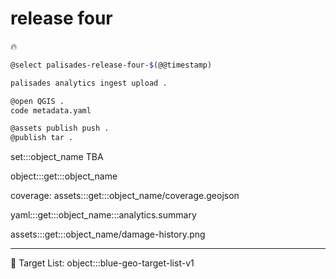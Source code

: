 # release four

🔥

```bash
@select palisades-release-four-$(@@timestamp)

palisades analytics ingest upload .

@open QGIS .
code metadata.yaml

@assets publish push .
@publish tar .
```

set:::object_name TBA

object:::get:::object_name

coverage: assets:::get:::object_name/coverage.geojson

yaml:::get:::object_name:::analytics.summary

assets:::get:::object_name/damage-history.png

---

🎯 Target List: object:::blue-geo-target-list-v1